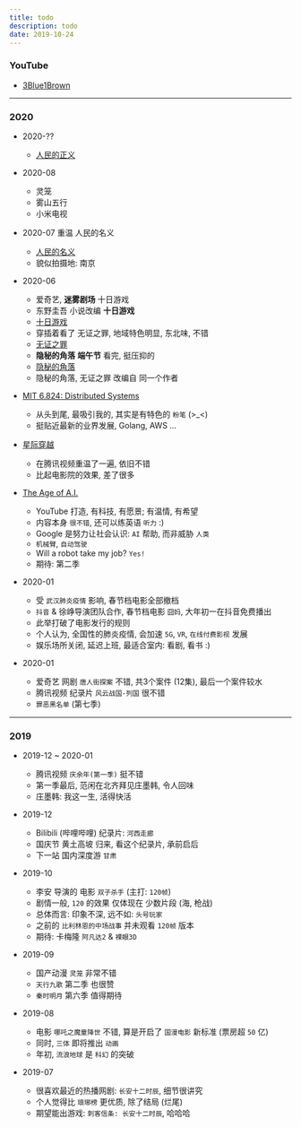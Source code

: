 ```yaml
---
title: todo
description: todo
date: 2019-10-24
---
```


### YouTube

* [3Blue1Brown](https://www.youtube.com/channel/UCYO_jab_esuFRV4b17AJtAw)

------------------

### 2020

* 2020-??
  - [人民的正义]()

* 2020-08
  - 灵笼
  - 雾山五行
  - 小米电视

* 2020-07 重温 人民的名义
  - [人民的名义](https://movie.douban.com/subject/26727273/)
  - 貌似拍摄地: 南京

* 2020-06
  - 爱奇艺, **迷雾剧场** 十日游戏
  - 东野圭吾 小说改编 **十日游戏**
  - [十日游戏](https://movie.douban.com/subject/26986843/)
  - 穿插着看了 无证之罪, 地域特色明显, 东北味, 不错
  - [无证之罪](https://movie.douban.com/subject/26930540/)
  - **隐秘的角落** **端午节** 看完, 挺压抑的
  - [隐秘的角落](https://movie.douban.com/subject/33404425/)
  - 隐秘的角落, 无证之罪 改编自 同一个作者

* [MIT 6.824: Distributed Systems](https://www.youtube.com/channel/UC_7WrbZTCODu1o_kfUMq88g)
  - 从头到尾, 最吸引我的, 其实是有特色的 `粉笔` (>_<)
  - 挺贴近最新的业界发展, Golang, AWS ...

* [星际穿越](https://movie.douban.com/subject/1889243/)
  - 在腾讯视频重温了一遍, 依旧不错
  - 比起电影院的效果, 差了很多

* [The Age of A.I.](https://www.youtube.com/playlist?list=PLjq6DwYksrzz_fsWIpPcf6V7p2RNAneKc)
  - YouTube 打造, 有科技, 有愿景; 有温情, 有希望
  - 内容本身 `很不错`, 还可以练英语 `听力` :)
  - Google 是努力让社会认识: `AI` 帮助, 而非威胁 `人类`
  - `机械臂`, `自动驾驶`
  - Will a robot take my job? `Yes!`
  - 期待: 第二季

* 2020-01
  - 受 `武汉肺炎疫情` 影响, 春节档电影全部撤档
  - `抖音` & 徐峥导演团队合作, 春节档电影 `囧妈`, 大年初一在抖音免费播出
  - 此举打破了电影发行的规则
  - 个人认为, 全国性的肺炎疫情, 会加速 `5G`, `VR`, `在线付费影视` 发展
  - 娱乐场所关闭, 延迟上班, 最适合室内: 看剧, 看书 :)

* 2020-01
  - 爱奇艺 网剧 `唐人街探案` 不错, 共3个案件 (12集), 最后一个案件较水
  - 腾讯视频 纪录片 `风云战国-列国` 很不错
  - `罪恶黑名单` (第七季)

------------------

### 2019

* 2019-12 ~ 2020-01
  - 腾讯视频 `庆余年(第一季)` 挺不错
  - 第一季最后, 范闲在北齐拜见庄墨韩, 令人回味
  - 庄墨韩: 我这一生, 活得快活

* 2019-12
  - Bilibili (哔哩哔哩) 纪录片: `河西走廊`
  - 国庆节 黄土高坡 归来, 看这个纪录片, 承前启后
  - 下一站 国内深度游 `甘肃`

* 2019-10
  - 李安 导演的 电影 `双子杀手` (主打: `120帧`)
  - 剧情一般, `120` 的效果 仅体现在 少数片段 (海, 枪战)
  - 总体而言: 印象不深, 远不如: `头号玩家`
  - 之前的 `比利林恩的中场战事` 并未观看 `120帧` 版本
  - 期待: 卡梅隆 `阿凡达2` & `裸眼3D`

* 2019-09
  - 国产动漫 `灵笼` 非常不错
  - `天行九歌` 第二季 也很赞
  - `秦时明月` 第六季 值得期待

* 2019-08
  - 电影 `哪吒之魔童降世` 不错, 算是开启了 `国漫电影` 新标准 (票房超 `50` 亿)
  - 同时, `三体` 即将推出 `动画`
  - 年初, `流浪地球` 是 `科幻` 的突破

* 2019-07
  - 很喜欢最近的热播网剧: `长安十二时辰`, 细节很讲究
  - 个人觉得比 `琅琊榜` 更优质, 除了结局 (烂尾)
  - 期望能出游戏: `刺客信条: 长安十二时辰`, 哈哈哈
